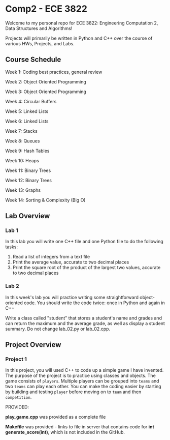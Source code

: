 # Comp2 - ECE 3822

Welcome to my personal repo for ECE 3822: Engineering Computation 2, Data Structures and Algorithms!

Projects will primarily be written in Python and C++ over the course of various HWs, Projects, and Labs.

## Course Schedule
Week 1: Coding best practices, general review

Week 2: Object Oriented Programming

Week 3: Object Oriented Programming

Week 4: Circular Buffers

Week 5: Linked Lists

Week 6: Linked Lists

Week 7: Stacks

Week 8: Queues

Week 9: Hash Tables

Week 10: Heaps

Week 11: Binary Trees

Week 12: Binary Trees

Week 13: Graphs

Week 14: Sorting & Complexity (Big O)

## Lab Overview

### Lab 1
In this lab you will write one C++ file and one Python file to do the following tasks:
1. Read a list of integers from a text file
2. Print the average value, accurate to two decimal places
3. Print the square root of the product of the largest two values, accurate to two decimal places

### Lab 2
In this week's lab you will practice writing some straightforward
object-oriented code. You should write the code twice: once in Python
and again in C++

Write a class called "student" that stores a student's name and grades
and can return the maximum and the average grade, as well as display a
student summary. Do not change lab_02.py or lab_02.cpp.


## Project Overview

### Project 1
In this project, you will used C++ to code up a simple game I have invented.
The purpose of the project is to practice using classes and objects.
The game consists of `players`. Multiple players can be grouped into `teams`
and two `teams` can play each other. You can make the coding easier by starting
by building and testing `player` before moving on to `team` and then `competition`.

PROVIDED: 

**play_game.cpp** was provided as a complete file

**Makefile** was provided - links to file in server that contains code for **int generate_score(int)**, which is not included in the GitHub.